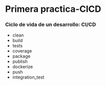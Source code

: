 # Primera practica-CICD

### Ciclo de vida de un desarrollo: CI/CD

- clean
- build
- tests
- coverage
- package
- publish
- dockerize
- push
- integration_test